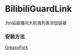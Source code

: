# BilibiliGuardLink
 为b站直播间大航海列表添加链接
### 安装方法
[GreasyFork](https://greasyfork.org/zh-CN/scripts/485742-bilibili%E5%A4%A7%E8%88%AA%E6%B5%B7%E5%88%97%E8%A1%A8%E7%82%B9%E5%87%BB%E8%B7%B3%E8%BD%AC)
